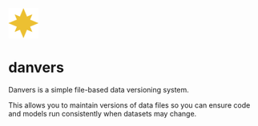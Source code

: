 <img align="centre" alt="danvers" width="60" height="60" src="danvers.png" />

# danvers

Danvers is a simple file-based data versioning system.

This allows you to maintain versions of data files so you can ensure code and 
models run consistently when datasets may change.